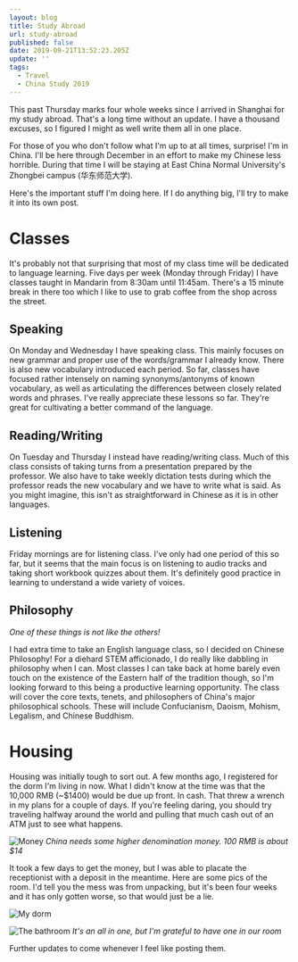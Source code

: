 ```yaml
---
layout: blog
title: Study Abroad
url: study-abroad
published: false
date: 2019-09-21T13:52:23.205Z
update: ''
tags:
  - Travel
  - China Study 2019
---
```

This past Thursday marks four whole weeks since I arrived in Shanghai for my study abroad. That's a long time without an update. I have a thousand excuses, so I figured I might as well write them all in one place.

For those of you who don't follow what I'm up to at all times, surprise! I'm in China. I'll be here through December in an effort to make my Chinese less horrible. During that time I will be staying at East China Normal University's Zhongbei campus (华东师范大学).

Here's the important stuff I'm doing here. If I do anything big, I'll try to make it into its own post.

# Classes

It's probably not that surprising that most of my class time will be dedicated to language learning. Five days per week (Monday through Friday) I have classes taught in Mandarin from 8:30am until 11:45am. There's a 15 minute break in there too which I like to use to grab coffee from the shop across the street.

## Speaking

On Monday and Wednesday I have speaking class. This mainly focuses on new grammar and proper use of the words/grammar I already know. There is also new vocabulary introduced each period. So far, classes have focused rather intensely on naming synonyms/antonyms of known vocabulary, as well as articulating the differences between closely related words and phrases. I've really appreciate these lessons so far. They're great for cultivating a better command of the language.

## Reading/Writing

On Tuesday and Thursday I instead have reading/writing class. Much of this class consists of taking turns from a presentation prepared by the professor. We also have to take weekly dictation tests during which the professor reads the new vocabulary and we have to write what is said. As you might imagine, this isn't as straightforward in Chinese as it is in other languages.

## Listening

Friday mornings are for listening class. I've only had one period of this so far, but it seems that the main focus is on listening to audio tracks and taking short workbook quizzes about them. It's definitely good practice in learning to understand a wide variety of voices.

## Philosophy

_One of these things is not like the others!_

I had extra time to take an English language class, so I decided on Chinese Philosophy! For a diehard STEM afficionado, I do really like dabbling in philosophy when I can. Most classes I can take back at home barely even touch on the existence of the Eastern half of the tradition though, so I'm looking forward to this being a productive learning opportunity. The class will cover the core texts, tenets, and philosophers of China's major philosophical schools. These will include Confucianism, Daoism, Mohism, Legalism, and Chinese Buddhism.

# Housing

Housing was initially tough to sort out. A few months ago, I registered for the dorm I'm living in now. What I didn't know at the time was that the 10,000 RMB (~$1400) would be due up front. In cash. That threw a wrench in my plans for a couple of days. If you're feeling daring, you should try traveling halfway around the world and pulling that much cash out of an ATM just to see what happens.

![Money](/uploads/img_20190901_084406.jpg)
_China needs some higher denomination money. 100 RMB is about $14_

It took a few days to get the money, but I was able to placate the receptionist with a deposit in the meantime. Here are some pics of the room. I'd tell you the mess was from unpacking, but it's been four weeks and it has only gotten worse, so that would just be a lie.

![My dorm](/uploads/mvimg_20190901_141543.jpg)

![The bathroom](/uploads/mvimg_20190901_141643.jpg)
_It's an all in one, but I'm grateful to have one in our room_



Further updates to come whenever I feel like posting them.
